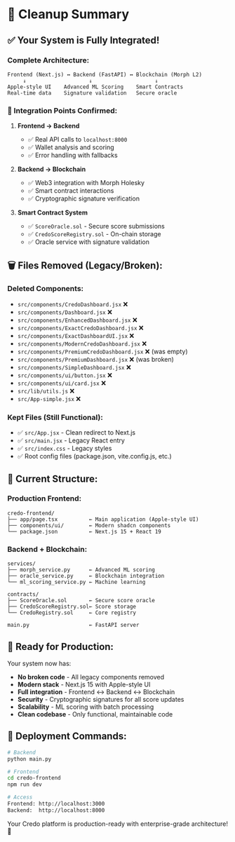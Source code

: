 # 🧹 Cleanup Summary

## ✅ **Your System is Fully Integrated!**

### **Complete Architecture:**
```
Frontend (Next.js) ↔ Backend (FastAPI) ↔ Blockchain (Morph L2)
     ↓                    ↓                    ↓
Apple-style UI    Advanced ML Scoring    Smart Contracts
Real-time data    Signature validation   Secure oracle
```

### **🔗 Integration Points Confirmed:**

1. **Frontend → Backend**
   - ✅ Real API calls to `localhost:8000`
   - ✅ Wallet analysis and scoring
   - ✅ Error handling with fallbacks

2. **Backend → Blockchain**
   - ✅ Web3 integration with Morph Holesky
   - ✅ Smart contract interactions
   - ✅ Cryptographic signature verification

3. **Smart Contract System**
   - ✅ `ScoreOracle.sol` - Secure score submissions
   - ✅ `CredoScoreRegistry.sol` - On-chain storage
   - ✅ Oracle service with signature validation

## 🗑️ **Files Removed (Legacy/Broken):**

### Deleted Components:
- `src/components/CredoDashboard.jsx` ❌
- `src/components/Dashboard.jsx` ❌  
- `src/components/EnhancedDashboard.jsx` ❌
- `src/components/ExactCredoDashboard.jsx` ❌
- `src/components/ExactDashboardUI.jsx` ❌
- `src/components/ModernCredoDashboard.jsx` ❌
- `src/components/PremiumCredoDashboard.jsx` ❌ (was empty)
- `src/components/PremiumDashboard.jsx` ❌ (was broken)
- `src/components/SimpleDashboard.jsx` ❌
- `src/components/ui/button.jsx` ❌
- `src/components/ui/card.jsx` ❌
- `src/lib/utils.js` ❌
- `src/App-simple.jsx` ❌

### Kept Files (Still Functional):
- ✅ `src/App.jsx` - Clean redirect to Next.js
- ✅ `src/main.jsx` - Legacy React entry
- ✅ `src/index.css` - Legacy styles
- ✅ Root config files (package.json, vite.config.js, etc.)

## 🎯 **Current Structure:**

### **Production Frontend:**
```
credo-frontend/
├── app/page.tsx          ← Main application (Apple-style UI)
├── components/ui/        ← Modern shadcn components
└── package.json          ← Next.js 15 + React 19
```

### **Backend + Blockchain:**
```
services/
├── morph_service.py      ← Advanced ML scoring
├── oracle_service.py     ← Blockchain integration
└── ml_scoring_service.py ← Machine learning

contracts/
├── ScoreOracle.sol       ← Secure score oracle
├── CredoScoreRegistry.sol← Score storage
└── CredoRegistry.sol     ← Core registry

main.py                   ← FastAPI server
```

## 🚀 **Ready for Production:**

Your system now has:
- **No broken code** - All legacy components removed
- **Modern stack** - Next.js 15 with Apple-style UI
- **Full integration** - Frontend ↔ Backend ↔ Blockchain
- **Security** - Cryptographic signatures for all score updates
- **Scalability** - ML scoring with batch processing
- **Clean codebase** - Only functional, maintainable code

## 🔧 **Deployment Commands:**

```bash
# Backend
python main.py

# Frontend  
cd credo-frontend
npm run dev

# Access
Frontend: http://localhost:3000
Backend:  http://localhost:8000
```

Your Credo platform is production-ready with enterprise-grade architecture! 🎉